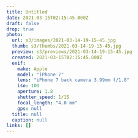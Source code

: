 ```yaml
---
title: Untitled
date: 2021-03-15T02:15:45.000Z
draft: false
drop: true
photo:
  url: s3/images/2021-03-14-19-15-45.jpg
  thumb: s3/thumbs/2021-03-14-19-15-45.jpg
  preview: s3/previews/2021-03-14-19-15-45.jpg
  created: 2021-03-15T02:15:45.000Z
  exif:
    make: Apple
    model: "iPhone 7"
    lens: "iPhone 7 back camera 3.99mm f/1.8"
    iso: 100
    aperture: 1.8
    shutter_speed: 1/15
    focal_length: "4.0 mm"
    gps: null
  title: null
  caption: null
links: []
---
```

